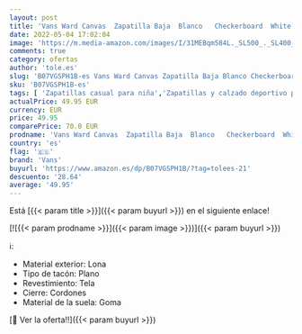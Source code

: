 ```yaml
---
layout: post
title: 'Vans Ward Canvas  Zapatilla Baja  Blanco   Checkerboard  White W51   35 EU'
date: 2022-05-04 17:02:04
image: 'https://m.media-amazon.com/images/I/31MEBqm584L._SL500_._SL400_.jpg'
comments: true
category: ofertas
author: 'tole.es'
slug: 'B07VGSPH1B-es Vans Ward Canvas Zapatilla Baja Blanco Checkerboard White...'
sku: 'B07VGSPH1B-es'
tags: [ 'Zapatillas casual para niña','Zapatillas y calzado deportivo para niña','Zapatos','Zapatos - Niñas','Zapatos y complementos','vans','zapatilla','🇪🇸', ]
actualPrice: 49.95 EUR
currency: EUR
price: 49.95
comparePrice: 70.0 EUR
prodname: 'Vans Ward Canvas  Zapatilla Baja  Blanco   Checkerboard  White W51   35 EU'
country: 'es'
flag: '🇪🇸'
brand: 'Vans'
buyurl: 'https://www.amazon.es/dp/B07VGSPH1B/?tag=tolees-21'
descuento: '28.64'
average: '49.95'
---
```


Está [{{< param title >}}]({{< param buyurl >}}) en el siguiente enlace!

[![{{< param prodname >}}]({{< param image >}})]({{< param buyurl >}})

ℹ️:

- Material exterior: Lona
- Tipo de tacón: Plano
- Revestimiento: Tela
- Cierre: Cordones
- Material de la suela: Goma

[🛒 Ver la oferta!!]({{< param buyurl >}})
